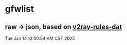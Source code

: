 # gfwlist
## raw -> json, based on [v2ray-rules-dat](https://github.com/Loyalsoldier/v2ray-rules-dat)
Tue Jan 14 12:00:54 AM CST 2025

